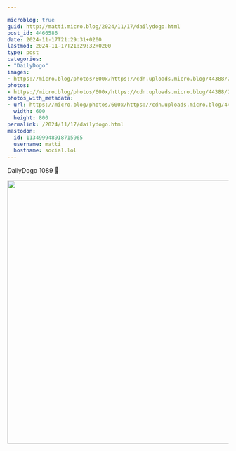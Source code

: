 ```yaml
---

microblog: true
guid: http://matti.micro.blog/2024/11/17/dailydogo.html
post_id: 4466586
date: 2024-11-17T21:29:31+0200
lastmod: 2024-11-17T21:29:32+0200
type: post
categories:
- "DailyDogo"
images:
- https://micro.blog/photos/600x/https://cdn.uploads.micro.blog/44388/2024/d0b1fb35f65f49029e5708ebaf8e4830.jpg
photos:
- https://micro.blog/photos/600x/https://cdn.uploads.micro.blog/44388/2024/d0b1fb35f65f49029e5708ebaf8e4830.jpg
photos_with_metadata:
- url: https://micro.blog/photos/600x/https://cdn.uploads.micro.blog/44388/2024/d0b1fb35f65f49029e5708ebaf8e4830.jpg
  width: 600
  height: 800
permalink: /2024/11/17/dailydogo.html
mastodon:
  id: 113499948918715965
  username: matti
  hostname: social.lol
---
```

DailyDogo 1089 🐶

<img src="https://micro.blog/photos/600x/https://blog.martin-haehnel.de/uploads/2024/d0b1fb35f65f49029e5708ebaf8e4830.jpg" width="600" alt="" />
